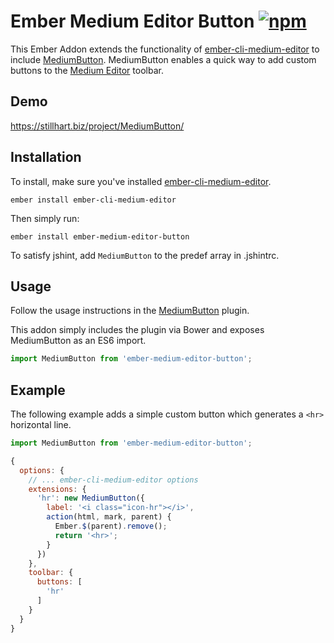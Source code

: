 Ember Medium Editor Button [![npm](https://img.shields.io/npm/v/ember-medium-editor-button.svg)](https://www.npmjs.com/package/ember-medium-editor-button)
======

This Ember Addon extends the functionality of [ember-cli-medium-editor](https://github.com/lukebrenton/ember-cli-medium-editor) to include [MediumButton](https://github.com/orthes/medium-editor-insert-plugin). MediumButton enables a quick way to add custom buttons to the [Medium Editor](https://github.com/yabwe/medium-editor) toolbar.

## Demo
https://stillhart.biz/project/MediumButton/

## Installation

To install, make sure you've installed [ember-cli-medium-editor](https://github.com/lukebrenton/ember-cli-medium-editor).

`ember install ember-cli-medium-editor`

Then simply run:

`ember install ember-medium-editor-button`

To satisfy jshint, add `MediumButton` to the predef array in .jshintrc.

## Usage

Follow the usage instructions in the [MediumButton](https://github.com/arcs-/medium-button#usage) plugin.

This addon simply includes the plugin via Bower and exposes MediumButton as an ES6 import.

``` javascript
import MediumButton from 'ember-medium-editor-button';
```

## Example

The following example adds a simple custom button which generates a `<hr>` horizontal line.

``` javascript
import MediumButton from 'ember-medium-editor-button';

{
  options: {
    // ... ember-cli-medium-editor options
    extensions: {
      'hr': new MediumButton({
        label: '<i class="icon-hr"></i>',
        action(html, mark, parent) {
          Ember.$(parent).remove();
          return '<hr>';
        }
      })
    },
    toolbar: {
      buttons: [
        'hr'
      ]
    }  
  }
}
```
